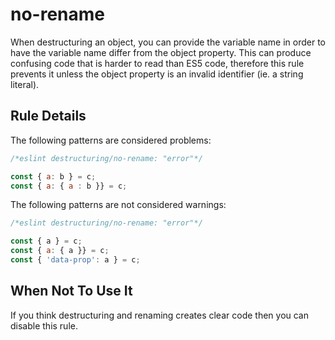 # no-rename

When destructuring an object, you can provide the variable name in order to have the variable name differ from the object property. This can produce confusing code that is harder to read than ES5 code, therefore this rule prevents it unless the object property is an invalid identifier (ie. a string literal).

## Rule Details

The following patterns are considered problems:

```js
/*eslint destructuring/no-rename: "error"*/

const { a: b } = c;
const { a: { a : b }} = c;
```


The following patterns are not considered warnings:

```js
/*eslint destructuring/no-rename: "error"*/

const { a } = c;
const { a: { a }} = c;
const { 'data-prop': a } = c;
```

## When Not To Use It

If you think destructuring and renaming creates clear code then you can disable this rule.
